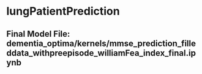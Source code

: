 # lungPatientPrediction

## Final Model File: dementia_optima/kernels/mmse_prediction_filleddata_withpreepisode_williamFea_index_final.ipynb
